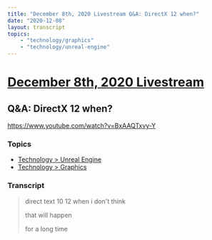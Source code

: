 ```yaml
---
title: "December 8th, 2020 Livestream Q&A: DirectX 12 when?"
date: "2020-12-08"
layout: transcript
topics:
    - "technology/graphics"
    - "technology/unreal-engine"
---
```

# [December 8th, 2020 Livestream](../2020-12-08.md)
## Q&A: DirectX 12 when?
https://www.youtube.com/watch?v=BxAAQTxvy-Y

### Topics
* [Technology > Unreal Engine](../topics/technology/unreal-engine.md)
* [Technology > Graphics](../topics/technology/graphics.md)

### Transcript

> direct text 10 12 when i don't think
> 
> that will happen
> 
> for a long time
> 
